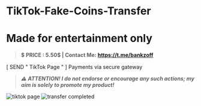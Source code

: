 # TikTok-Fake-Coins-Transfer
# Made for entertainment only

> 💲 **PRICE : 5.50$ | Contact Me: https://t.me/bankzoff**

[ SEND " TikTok Page " ]
Payments via secure gateway

>***⚠️ ATTENTION! I do not endorse or encourage any such actions; my aim is solely to promote my product!***

![tiktok page](https://github.com/user-attachments/assets/8bc17b31-de10-41d0-9572-174ea3739334)
![transfer completed](https://github.com/user-attachments/assets/3c8b1ea2-e864-46e8-acce-58a6b25df04f)

